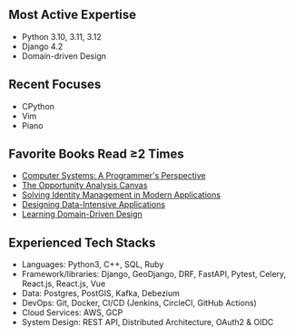 <!--
**hamkuu/hamkuu** is a ✨ _special_ ✨ repository because its `README.md` (this file) appears on your GitHub profile.

Here are some ideas to get you started:
### Hi there 👋
- 🔭 I’m currently working on ...
- 🌱 I’m currently learning ...
- 👯 I’m looking to collaborate on ...
- 🤔 I’m looking for help with ...
- 💬 Ask me about ...
- 📫 How to reach me: ...
- 😄 Pronouns: ...
- ⚡ Fun fact: ...
-->

## Most Active Expertise

- Python 3.10, 3.11, 3.12
- Django 4.2
- Domain-driven Design

## Recent Focuses

- CPython
- Vim
- Piano

## Favorite Books Read ≥2 Times

- [Computer Systems: A Programmer's Perspective](https://www.goodreads.com/book/show/829182.Computer_Systems)
- [The Opportunity Analysis Canvas](https://www.goodreads.com/book/show/122033040-the-opportunity-analysis-canvas)
- [Solving Identity Management in Modern Applications](https://www.goodreads.com/book/show/49950389-solving-identity-management-in-modern-applications)
- [Designing Data-Intensive Applications](https://www.goodreads.com/book/show/23463279-designing-data-intensive-applications)
- [Learning Domain-Driven Design](https://www.goodreads.com/book/show/57573212-learning-domain-driven-design)

## Experienced Tech Stacks

- Languages: Python3, C++, SQL, Ruby
- Framework/libraries: Django, GeoDjango, DRF, FastAPI, Pytest, Celery, React.js, React.js, Vue
- Data: Postgres, PostGIS, Kafka, Debezium
- DevOps: Git, Docker, CI/CD (Jenkins, CircleCI, GitHub Actions)
- Cloud Services: AWS, GCP
- System Design: REST API, Distributed Architecture, OAuth2 & OIDC
